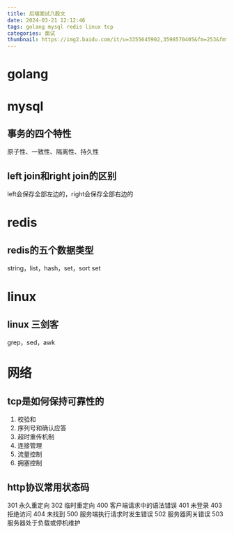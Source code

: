 ```yaml
---
title: 后端面试八股文
date: 2024-03-21 12:12:46
tags: golang mysql redis linux tcp
categories: 面试
thumbnail: https://img2.baidu.com/it/u=3355645902,3598570405&fm=253&fmt=auto&app=120&f=JPEG?w=627&h=417
---
```

# golang
# mysql
## 事务的四个特性
原子性、一致性、隔离性、持久性
## left join和right join的区别
left会保存全部左边的，right会保存全部右边的
# redis
## redis的五个数据类型
string，list，hash，set，sort set
# linux
## linux 三剑客
grep，sed，awk
# 网络
## tcp是如何保持可靠性的
1. 校验和
2. 序列号和确认应答
3. 超时重传机制
4. 连接管理
5. 流量控制
6. 拥塞控制

## http协议常用状态码
301 永久重定向
302 临时重定向
400 客户端请求中的语法错误
401 未登录
403 拒绝访问
404 未找到
500 服务端执行请求时发生错误
502 服务器网关错误
503 服务器处于负载或停机维护